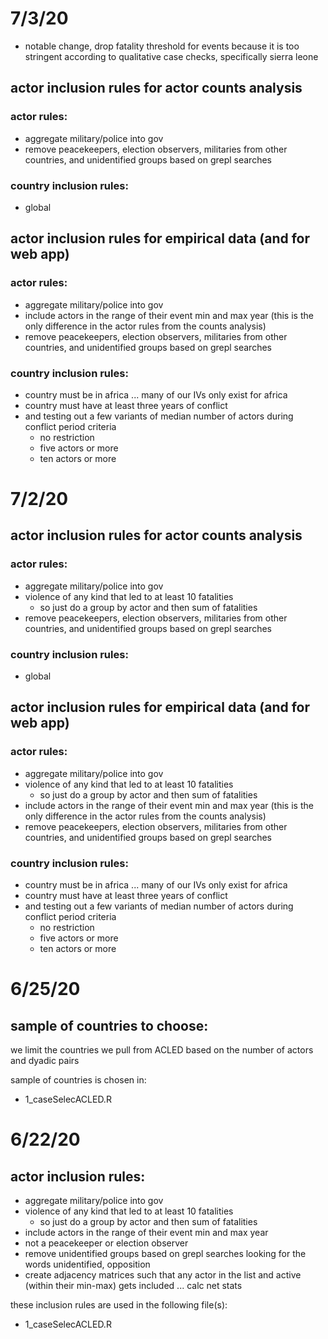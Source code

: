 # 7/3/20

- notable change, drop fatality threshold for events because it is too stringent according to qualitative case checks, specifically sierra leone

## actor inclusion rules for actor counts analysis

### actor rules:

- aggregate military/police into gov
- remove peacekeepers, election observers, militaries from other countries, and unidentified groups based on grepl searches

### country inclusion rules:

- global

## actor inclusion rules for empirical data (and for web app)

### actor rules:

- aggregate military/police into gov
- include actors in the range of their event min and max year (this is the only difference in the actor rules from the counts analysis)
- remove peacekeepers, election observers, militaries from other countries, and unidentified groups based on grepl searches

### country inclusion rules:

- country must be in africa ... many of our IVs only exist for africa
- country must have at least three years of conflict
- and testing out a few variants of median number of actors during conflict period criteria
  - no restriction
  - five actors or more
  - ten actors or more

# 7/2/20

## actor inclusion rules for actor counts analysis

### actor rules:

- aggregate military/police into gov
- violence of any kind that led to at least 10 fatalities
  - so just do a group by actor and then sum of fatalities
- remove peacekeepers, election observers, militaries from other countries, and unidentified groups based on grepl searches

### country inclusion rules:

- global

## actor inclusion rules for empirical data (and for web app)

### actor rules:

- aggregate military/police into gov
- violence of any kind that led to at least 10 fatalities
  - so just do a group by actor and then sum of fatalities
- include actors in the range of their event min and max year (this is the only difference in the actor rules from the counts analysis)
- remove peacekeepers, election observers, militaries from other countries, and unidentified groups based on grepl searches

### country inclusion rules:

- country must be in africa ... many of our IVs only exist for africa
- country must have at least three years of conflict
- and testing out a few variants of median number of actors during conflict period criteria
  - no restriction
  - five actors or more
  - ten actors or more

# 6/25/20

## sample of countries to choose:

we limit the countries we pull from ACLED based on the number of actors and dyadic pairs

sample of countries is chosen in:

- 1_caseSelecACLED.R


# 6/22/20

## actor inclusion rules:

- aggregate military/police into gov
- violence of any kind that led to at least 10 fatalities
  - so just do a group by actor and then sum of fatalities
- include actors in the range of their event min and max year
- not a peacekeeper or election observer
- remove unidentified groups based on grepl searches looking for the words unidentified, opposition
- create adjacency matrices such that any actor in the list and active (within their min-max) gets included ... calc net stats

these inclusion rules are used in the following file(s):

- 1_caseSelecACLED.R
